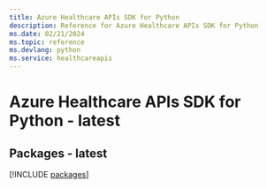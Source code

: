 ```yaml
---
title: Azure Healthcare APIs SDK for Python
description: Reference for Azure Healthcare APIs SDK for Python
ms.date: 02/21/2024
ms.topic: reference
ms.devlang: python
ms.service: healthcareapis
---
```

# Azure Healthcare APIs SDK for Python - latest
## Packages - latest
[!INCLUDE [packages](healthcare-apis-index.md)]